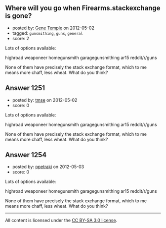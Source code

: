 ## Where will you go when Firearms.stackexchange is gone?

- posted by: [Gene Temple](https://stackexchange.com/users/-1/254-gene-temple) on 2012-05-02
- tagged: `gunsmithing`, `guns`, `general`
- score: 2

Lots of options available:

highroad
weaponeer
homegunsmith
garagegunsmithing
ar15
reddit/r/guns

None of them have precisely the stack exchange format, which to me means more chaff, less wheat.  What do you think?


## Answer 1251

- posted by: [tmse](https://stackexchange.com/users/-1/528-tmse) on 2012-05-02
- score: 0

Lots of options available:

highroad
weaponeer
homegunsmith
garagegunsmithing
ar15
reddit/r/guns

None of them have precisely the stack exchange format, which to me means more chaff, less wheat.  What do you think?


## Answer 1254

- posted by: [ppetraki](https://stackexchange.com/users/-1/380-ppetraki) on 2012-05-03
- score: 0

Lots of options available:

highroad
weaponeer
homegunsmith
garagegunsmithing
ar15
reddit/r/guns

None of them have precisely the stack exchange format, which to me means more chaff, less wheat.  What do you think?



---

All content is licensed under the [CC BY-SA 3.0 license](https://creativecommons.org/licenses/by-sa/3.0/).
